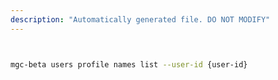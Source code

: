 ```yaml
---
description: "Automatically generated file. DO NOT MODIFY"
---
```


```bash


mgc-beta users profile names list --user-id {user-id}

```